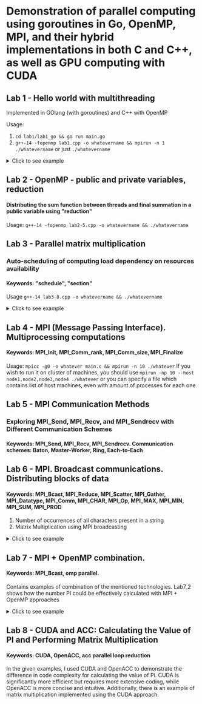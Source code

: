# Demonstration of parallel computing using goroutines in Go, OpenMP, MPI, and their hybrid implementations in both C and C++, as well as GPU computing with CUDA
## Lab 1 - Hello world with multithreading
Implemented in GOlang (with goroutines) and C++ with OpenMP

Usage:
1. `cd lab1/lab1_go && go run main.go`
2. `g++-14 -fopenmp lab1.cpp -o whatevername && mpirun -n 1 ./whatevername` or just `./whatevername`
<details>
  <summary>Click to see example</summary>
  <img src="lab1/lab1_go/helloworld_goroutines.png" alt="Demonstration of go hello-world" />
</details>

## Lab 2 - OpenMP - public and private variables, reduction
#### Distributing the sum function between threads and final summation in a public variable using "reduction"
Usage: `g++-14 -fopenmp lab2-5.cpp -o whatevername && ./whatevername`

## Lab 3 - Parallel matrix multiplication
### Auto-scheduling of computing load dependency on resources availability
#### __Keywords__: "schedule", "section"
Usage `g++-14 lab3-8.cpp -o whatevername && ./whatevername`
<details>
  <summary>Click to see example</summary>
  <img src="lab3/task8/result.png" alt="Demonstration of matrix multiplication" />
  <img src="lab3/task8/check.png" alt="Check" />
</details>

## Lab 4 - MPI (Message Passing Interface). Multiprocessing computations
#### __Keywords__: MPI_Init, MPI_Comm_rank, MPI_Comm_size, MPI_Finalize
Usage: `mpicc -g0 -o whatever main.c && mpirun -n 10 ./whatever`
If you wish to run it on cluster of machines, you should use `mpirun -np 10 --host node1,node2,node3,node4 ./whatever` or you can specify a file which contains list of host machines, even with amount of processes for each one

## Lab 5 - MPI Communication Methods
### Exploring MPI_Send, MPI_Recv, and MPI_Sendrecv with Different Communication Schemes
#### __Keywords__: MPI_Send, MPI_Recv, MPI_Sendrecv. Communication schemes: Baton, Master-Worker, Ring, Each-to-Each

## Lab 6 - MPI. Broadcast communications. Distributing blocks of data
#### __Keywords__: MPI_Bcast, MPI_Reduce, MPI_Scatter, MPI_Gather, MPI_Datatype, MPI_Comm, MPI_CHAR, MPI_Op, MPI_MAX, MPI_MIN, MPI_SUM, MPI_PROD
1. Number of occurrences of all characters present in a string
2. Matrix Multiplication using MPI broadcasting
<details>
  <summary>Click to see example</summary>
  <img src="lab6/task19/result.png" alt="Demonstration of MPI matrix multiplication" />
</details>

## Lab 7 - MPI + OpenMP combination.
#### __Keywords__: MPI_Bcast, omp parallel.
Contains examples of combination of the mentioned technologies. Lab7_2 shows how the number PI could be effectively calculated with MPI + OpenMP approaches
<details>
  <summary>Click to see example</summary>
  <img src="lab7/lab7_2/pi_calculation.png" alt="Demonstration of MPI+OpenMP calculation of PI number" />
</details>

## Lab 8 - CUDA and ACC: Calculating the Value of PI and Performing Matrix Multiplication
#### __Keywords__: CUDA, OpenACC, acc parallel loop reduction
In the given examples, I used CUDA and OpenACC to demonstrate the difference in code complexity for calculating the value of Pi. CUDA is significantly more efficient but requires more extensive coding, while OpenACC is more concise and intuitive.
Additionally, there is an example of matrix multiplication implemented using the CUDA approach.
